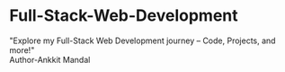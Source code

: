 # Full-Stack-Web-Development
"Explore my Full-Stack Web Development journey – Code, Projects, and more!"
<br>
Author-Ankkit Mandal
